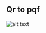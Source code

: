 ## Qr to pqf

![alt text](https://user-images.githubusercontent.com/22634614/27338398-1899a448-55e6-11e7-9ac0-12dddd357541.png)
